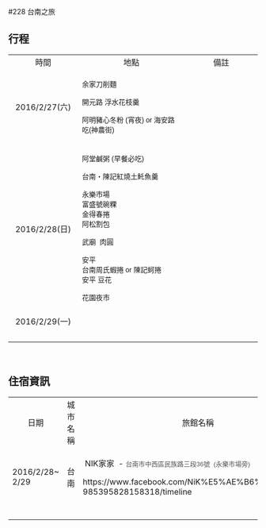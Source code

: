#228 台南之旅

## 行程

<table style="width: 100%;">
	<tbody>
		<tr>
			<td style="text-align: center;">
				時間</td>
			<td style="text-align: center;">
				地點</td>
			<td style="text-align: center;">
				備註</td>
		</tr>
		<tr>
			<td style="text-align: center;">
				2016/2/27(六)</td>
			<td>
				<p>
					<span style="font-family: arial, sans-serif; font-size: 14px;">余家刀削麵</span></p>
				<p>
					<span style="font-family: arial, sans-serif; font-size: 14px;">開元路 浮水花枝羹</span></p>
				<p>
					<span class="il" style="font-family: arial, sans-serif; font-size: 14px;">阿</span><span style="font-family: arial, sans-serif; font-size: 14px;">明豬心冬粉 (宵夜) or 海安路吃(神農街)</span></p>
			</td>
			<td>
				&nbsp;</td>
		</tr>
		<tr>
			<td style="text-align: center;">
				2016/2/28(日)</td>
			<td>
				<p>
					<span class="il" style="font-family: arial, sans-serif; font-size: 14px;">阿</span><span class="il" style="font-family: arial, sans-serif; font-size: 14px;">堂</span><span style="font-family: arial, sans-serif; font-size: 14px;">鹹粥 (早餐必吃)</span></p>
				<p>
					<span style="font-family: arial, sans-serif; font-size: 14px;">台南‧陳記紅燒土魠魚羹</span></p>
				<div style="font-family: arial, sans-serif; font-size: 14px;">
					永樂市場</div>
				<div style="font-family: arial, sans-serif; font-size: 14px;">
					富盛號碗粿</div>
				<div style="font-family: arial, sans-serif; font-size: 14px;">
					金得春捲</div>
				<div style="font-family: arial, sans-serif; font-size: 14px;">
					<span class="il">阿</span>松割包</div>
				<div style="font-family: arial, sans-serif; font-size: 14px;">
					&nbsp;</div>
				<div style="font-family: arial, sans-serif; font-size: 14px;">
					武廟 &nbsp;肉圓</div>
				<div style="font-family: arial, sans-serif; font-size: 14px;">
					&nbsp;</div>
				<div style="font-family: arial, sans-serif; font-size: 14px;">
					<div>
						安平&nbsp;</div>
					<div>
						台南周氏蝦捲 or 陳記蚵捲</div>
					<div>
						安平 豆花</div>
					<div>
						&nbsp;</div>
					<div>
						花園夜市&nbsp;</div>
				</div>
				<div>
					&nbsp;</div>
			</td>
			<td style="text-align: justify;">
				&nbsp;</td>
		</tr>
		<tr>
			<td style="text-align: center;">
				2016/2/29(一)</td>
			<td style="width: 260.4px;">
				&nbsp;</td>
			<td style="width: 172.583px;">
				&nbsp;</td>
		</tr>
		<tr>
			<td style="width: 129.283px; text-align: center;">
				&nbsp;</td>
			<td>
				&nbsp;</td>
			<td>
				&nbsp;</td>
		</tr>
	</tbody>
</table>
<p>
	&nbsp;</p>



## 住宿資訊
<table width="100%">
	<tbody>
		<tr>
			<td style="text-align: center;">
				日期</td>
			<td style="text-align: center;">
				城市名稱</td>
			<td style="text-align: center;">
				旅館名稱</td>
			<td style="text-align: center;">
				房型</td>
			<td style="text-align: center;">
				電話</td>
			<td style="text-align: center;">
				訂房代表人</td>
		</tr>
		<tr>
			<td style="text-align: left;">
				2016/2/28~ 2/29</td>
			<td style="text-align: center;">
				台南</td>
			<td style="text-align: left;">
				<p>
					&nbsp;NIK家家 &nbsp;-&nbsp;<span style="color: rgb(84, 84, 84); font-family: arial, sans-serif; font-size: small; line-height: 12.1333px;">台南市中西區民族路三段36號 &nbsp;(永樂市場旁)</span></p>
				<p>
					https://www.facebook.com/NiK%E5%AE%B6%E5%AE%B6-985395828158318/timeline</p>
			</td>
			<td style="text-align: center;">
				四人房</td>
			<td style="text-align: center;">
				<span style="color: rgb(221, 75, 57); font-family: arial, sans-serif; font-size: small; line-height: 12.1333px;">0985268784</span></td>
			<td style="text-align: center;">
				Ryan</td>
		</tr>
		<tr>
			<td style="text-align: left;">
				&nbsp;</td>
			<td style="text-align: center;">
				&nbsp;</td>
			<td style="text-align: left;">
				&nbsp;</td>
			<td style="text-align: left;">
				&nbsp;</td>
			<td style="text-align: center;">
				&nbsp;</td>
			<td style="text-align: center;">
				&nbsp;</td>
		</tr>
	</tbody>
</table>
<p>
	&nbsp;</p>




